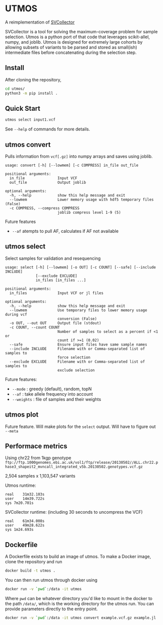 # UTMOS

A reimplementation of [SVCollector](https://github.com/fritzsedlazeck/SVCollector)

SVCollector is a tool for solving the maximum-coverage problem for sample selection. Utmos is a python port of that code
that leverages scikit-allel, numpy, and joblib. Utmos is designed for extremely large cohorts by allowing subsets of
variants to be parsed and stored as small(ish) intermediate files before concatenating during the selection step.

## Install

After cloning the repository, 
```bash
cd utmos/
python3 -m pip install . 
```

## Quick Start

```bash
utmos select input1.vcf
```

See `--help` of commands for more details.

## utmos convert

Pulls information from `vcf[.gz]` into numpy arrays and saves using joblib.

```
usage: convert [-h] [--lowmem] [-c COMPRESS] in_file out_file

positional arguments:
  in_file               Input VCF
  out_file              Output joblib

optional arguments:
  -h, --help            show this help message and exit
  --lowmem              Lower memory usage with hdf5 temporary files (False)
  -c COMPRESS, --compress COMPRESS
                        joblib compress level 1-9 (5)
```

Future features
* `--af` atempts to pull AF, calculates if AF not available

## utmos select

Select samples for validation and resequencing

```
usage: select [-h] [--lowmem] [-o OUT] [-c COUNT] [--safe] [--include INCLUDE]
              [--exclude EXCLUDE]
              in_files [in_files ...]

positional arguments:
  in_files              Input VCF or jl files

optional arguments:
  -h, --help            show this help message and exit
  --lowmem              Use temporary files to lower memory usage during vcf
                        conversion (False)
  -o OUT, --out OUT     Output file (stdout)
  -c COUNT, --count COUNT
                        Number of samples to select as a percent if <1 or
                        count if >=1 (0.02)
  --safe                Ensure input files have same sample names
  --include INCLUDE     Filename with or Comma-separated list of samples to
                        force selection
  --exclude EXCLUDE     Filename with or Comma-separated list of samples to
                        exclude selection
```

Future features:
* `--mode` : greedy (default), random, topN 
* `--af` : take allele frequency into account
* `--weights` : file of samples and their weights

## utmos plot

Future feature. Will make plots for the `select` output. Will have to figure out `--meta`

## Performace metrics
Using chr22 from 1kgp genotype  
`ftp://ftp.1000genomes.ebi.ac.uk/vol1/ftp/release/20130502//ALL.chr22.phase3_shapeit2_mvncall_integrated_v5b.20130502.genotypes.vcf.gz`

2,504 samples x 1,103,547 variants

Utmos runtime:
```
real	31m32.103s
user	14m39.722s
sys	7m20.701s
```

SVCollector runtime: (including 30 seconds to uncompress the VCF)
```
real	61m34.008s
user	49m28.622s
sys	1m24.693s
```

## Dockerfile

A Dockerfile exists to build an image of utmos. To make a Docker image, clone the repository and run
```bash
docker build -t utmos .
```

You can then run utmos through docker using
```bash
docker run -v `pwd`:/data -it utmos
```
Where `pwd` can be whatever directory you'd like to mount in the docker to the path `/data/`, which is the working
directory for the utmos run. You can provide parameters directly to the entry point.
```bash
docker run -v `pwd`:/data -it utmos convert example.vcf.gz example.jl
```

